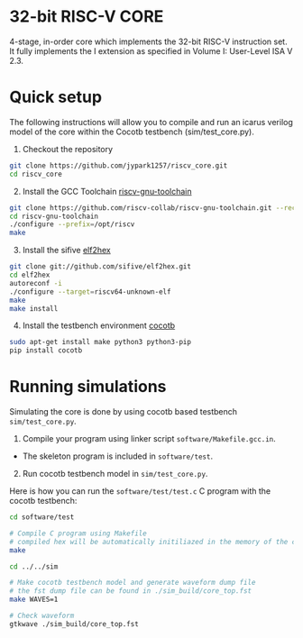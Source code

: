 # 32-bit RISC-V CORE

4-stage, in-order core which implements the 32-bit RISC-V instruction set. It fully implements the I extension as specified in Volume I: User-Level ISA V 2.3.

# Quick setup

The following instructions will allow you to compile and run an icarus verilog model of the core within the Cocotb testbench (sim/test_core.py).

1. Checkout the repository
```sh
git clone https://github.com/jypark1257/riscv_core.git
cd riscv_core
```

2. Install the GCC Toolchain [riscv-gnu-toolchain](https://github.com/riscv-collab/riscv-gnu-toolchain)
```sh
git clone https://github.com/riscv-collab/riscv-gnu-toolchain.git --recursive
cd riscv-gnu-toolchain
./configure --prefix=/opt/riscv
make
```

3. Install the sifive [elf2hex](https://github.com/sifive/elf2hex.git)
```sh
git clone git://github.com/sifive/elf2hex.git
cd elf2hex
autoreconf -i
./configure --target=riscv64-unknown-elf
make
make install
```

4. Install the testbench environment [cocotb](https://docs.cocotb.org/en/stable/install.html)
```sh
sudo apt-get install make python3 python3-pip
pip install cocotb
```
# Running simulations

Simulating the core is done by using cocotb based testbench `sim/test_core.py`.

1. Compile your program using linker script `software/Makefile.gcc.in`.
* The skeleton program is included in `software/test`.
2. Run cocotb testbench model in `sim/test_core.py`.

Here is how you can run the `software/test/test.c` C program with the cocotb testbench: 

```sh
cd software/test

# Compile C program using Makefile
# compiled hex will be automatically initiliazed in the memory of the core
make

cd ../../sim

# Make cocotb testbench model and generate waveform dump file
# the fst dump file can be found in ./sim_build/core_top.fst
make WAVES=1

# Check waveform
gtkwave ./sim_build/core_top.fst
```
